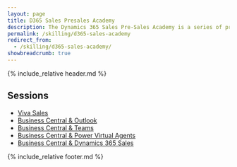 ```yaml
---
layout: page
title: D365 Sales Presales Academy
description: The Dynamics 365 Sales Pre-Sales Academy is a series of presentations combined with hands-on materials designed to upskill individuals who are responsible for preparing and delivering Dynamics 365 software demonstrations. Demos and the accompanying hands-on labs cover topics which integrate Dynamics 365 to Microsoft Outlook, Microsoft Excel, Microsoft Word, Mobile experience, Power Platform (PowerApps, Power Automate, Power BI and Power Virtual Agent) and Business Central. All content contains the latest features based on the most recent release.
permalink: /skilling/d365-sales-academy
redirect_from:
  - /skilling/d365-sales-academy/
showbreadcrumb: true
---
```


{% include_relative header.md %}

## Sessions

* [Viva Sales](/PartnerResources/skilling/business-central-academy/powerbi)
* [Business Central & Outlook](/PartnerResources/skilling/business-central-academy/outlook)
* [Business Central & Teams](/PartnerResources/skilling/business-central-academy/teams)
* [Business Central & Power Virtual Agents](/PartnerResources/skilling/business-central-academy/pva)
* [Business Central & Dynamics 365 Sales](/PartnerResources/skilling/business-central-academy/d365)

{% include_relative footer.md %}
